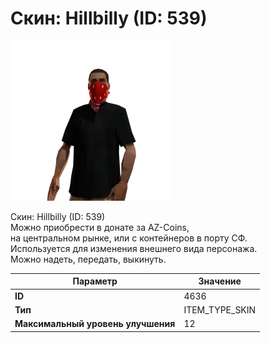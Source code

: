 # Скин: Hillbilly (ID: 539)

![Item Image](../img/4636.webp?raw=true)

Скин: Hillbilly (ID: 539)<br>Можно приобрести в донате за AZ-Coins,<br>на центральном рынке, или с контейнеров в порту СФ.<br>Используется для изменения внешнего вида персонажа. <br>Можно надеть, передать, выкинуть.


| Параметр | Значение |
|----------|----------|
| **ID** | 4636 |
| **Тип** | ITEM_TYPE_SKIN |
| **Максимальный уровень улучшения** | 12 |

